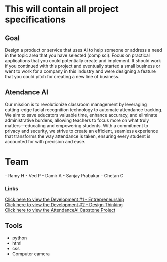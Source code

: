 <!--Press the Preview unless editing ^^^^^^^-->

<h1>This will contain all project specifications</h1>
<h2>Goal</h2>
<p>
Design a product or service that uses AI to help someone or address a need in the topic area that you have selected (comp sci). Focus on practical applications that you could potentially create and implement. It should work if you continued with this project and eventually started a small business or went to work for a company in this industry and were designing a feature that you could pitch for creating a new line of business.
</p>
<h2>Atendance AI</h2>
<p>Our mission is to revolutionize classroom management by leveraging cutting-edge facial recognition technology to automate attendance tracking. We aim to save educators valuable time, enhance accuracy, and eliminate administrative burdens, allowing teachers to focus more on what truly matters—educating and empowering students. With a commitment to privacy and security, we strive to create an efficient, seamless experience that transforms the way attendance is taken, ensuring every student is accounted for with precision and ease.
</p>
<h1>Team</h1>
- Ramy H
- Ved P
- Damir A
- Sanjay Prabakar
- Chetan C
</p>
<h3>Links</h3>
<a href="https://docs.google.com/document/d/1Hf-wZ1UnPxEkOTYmk16WvssJ8hw8QEQs_PAgXXkORuw/edit?tab=t.0#heading=h.f0lhi7cm48fh" target="_blank">Click here to view the Development #1 - Entrepreneurship</a>
<br>
<a href="https://docs.google.com/document/d/17vy8ihEKFmGJUStANtkew-H_Og4kvuByM8LTcbAbAd4/edit?tab=t.0#heading=h.f0lhi7cm48fh" target="_blank">Click here to view the Development #2 - Design Thinking </a>
<br>
<a href="https://docs.google.com/presentation/d/1p8pUw5QJDYvFM2E_cnXSQdlKjvD5-LiyU8BN5rg-LrY/edit" target="_blank">Click here to view the AttendanceAI Capstone Project</a>
<h2>Tools</h2>
<ul>
  <li>python</li>
  <li>html</li>
  <li>css</li>
  <li>Computer camera</li>
</ul>
